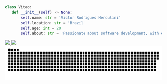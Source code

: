  ```python
class Vitao:
    def __init__(self) -> None:
        self.name: str = 'Victor Rodrigues Herculini'
        self.location: str = 'Brazil'
        self.age: int = 20
        self.about: str = 'Passionate about software development, with experience in technologies'
```
<div>
  <a href="https://github.com/vitaoh">
  <img height="180em" src="https://github-readme-stats.vercel.app/api?username=vitaoh&show_icons=true&theme=dark&include_all_commits=true&count_private=true"/>
  <img height="180em" src="https://github-readme-stats.vercel.app/api/top-langs/?username=vitaoh&layout=compact&langs_count=16&theme=dark"/>
</div>
<img src="https://raw.githubusercontent.com/vitaoh/vitaoh/output/snake.svg" alt="Snake animation" />
